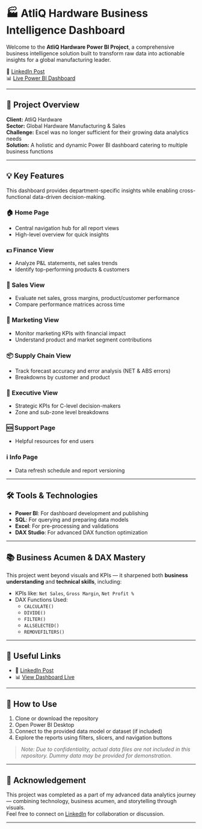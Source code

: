 # 🏭 AtliQ Hardware Business Intelligence Dashboard

Welcome to the **AtliQ Hardware Power BI Project**, a comprehensive business intelligence solution built to transform raw data into actionable insights for a global manufacturing leader.

🔗 [LinkedIn Post](https://www.linkedin.com/feed/update/urn:li:activity:7123534203882803200/)  
📊 [Live Power BI Dashboard](https://app.powerbi.com/view?r=eyJrIjoiZGQ5NmVmMWEtMmE0MS00MDA0LThkZGUtNGNkMWZlYTMxMzJlIiwidCI6ImM2ZTU0OWIzLTVmNDUtNDAzMi1hYWU5LWQ0MjQ0ZGM1YjJjNCJ9&pageName=ReportSection9b7d6c3c34b1c7da6cc1)

---

## 🚀 Project Overview

**Client:** AtliQ Hardware  
**Sector:** Global Hardware Manufacturing & Sales  
**Challenge:** Excel was no longer sufficient for their growing data analytics needs  
**Solution:** A holistic and dynamic Power BI dashboard catering to multiple business functions

---

## 💡 Key Features

This dashboard provides department-specific insights while enabling cross-functional data-driven decision-making.

### 🏠 Home Page
- Central navigation hub for all report views
- High-level overview for quick insights

### 💵 Finance View
- Analyze P&L statements, net sales trends
- Identify top-performing products & customers

### 🛒 Sales View
- Evaluate net sales, gross margins, product/customer performance
- Compare performance matrices across time

### 📢 Marketing View
- Monitor marketing KPIs with financial impact
- Understand product and market segment contributions

### 📦 Supply Chain View
- Track forecast accuracy and error analysis (NET & ABS errors)
- Breakdowns by customer and product

### 🏢 Executive View
- Strategic KPIs for C-level decision-makers
- Zone and sub-zone level breakdowns

### 🆘 Support Page
- Helpful resources for end users

### ℹ️ Info Page
- Data refresh schedule and report versioning

---

## 🛠️ Tools & Technologies

- **Power BI**: For dashboard development and publishing
- **SQL**: For querying and preparing data models
- **Excel**: For pre-processing and validations
- **DAX Studio**: For advanced DAX function optimization

---

## 📚 Business Acumen & DAX Mastery

This project went beyond visuals and KPIs — it sharpened both **business understanding** and **technical skills**, including:

- KPIs like: `Net Sales`, `Gross Margin`, `Net Profit %`
- DAX Functions Used:
  - `CALCULATE()`
  - `DIVIDE()`
  - `FILTER()`
  - `ALLSELECTED()`
  - `REMOVEFILTERS()`

---

## 📎 Useful Links

- 🔗 [LinkedIn Post](https://www.linkedin.com/feed/update/urn:li:activity:7123534203882803200/)
- 📊 [View Dashboard Live](https://app.powerbi.com/view?r=eyJrIjoiZGQ5NmVmMWEtMmE0MS00MDA0LThkZGUtNGNkMWZlYTMxMzJlIiwidCI6ImM2ZTU0OWIzLTVmNDUtNDAzMi1hYWU5LWQ0MjQ0ZGM1YjJjNCJ9&pageName=ReportSection9b7d6c3c34b1c7da6cc1)

---

## 📌 How to Use

1. Clone or download the repository
2. Open Power BI Desktop
3. Connect to the provided data model or dataset (if included)
4. Explore the reports using filters, slicers, and navigation buttons

> _Note: Due to confidentiality, actual data files are not included in this repository. Dummy data may be provided for demonstration._

---

## 🙌 Acknowledgement

This project was completed as a part of my advanced data analytics journey — combining technology, business acumen, and storytelling through visuals.  
Feel free to connect on [LinkedIn](https://www.linkedin.com/in/dashimel/) for collaboration or discussion.

---

